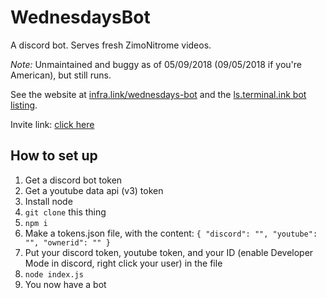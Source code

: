 # WednesdaysBot
A discord bot. Serves fresh ZimoNitrome videos.

*Note:* Unmaintained and buggy as of 05/09/2018 (09/05/2018 if you're American), but still runs.

See the website at [infra.link/wednesdays-bot](https://infra.link/wednesdays-bot/) and the [ls.terminal.ink bot listing](https://discordbots.co.uk/bot/389083091655852032).

Invite link: [click here](https://discordapp.com/api/oauth2/authorize?client_id=389083091655852032&permissions=18432&scope=bot)

## How to set up
1. Get a discord bot token
1. Get a youtube data api (v3) token
1. Install node
1. `git clone` this thing
1. `npm i`
1. Make a tokens.json file, with the content: ```{
	"discord": "",
	"youtube": "",
	"ownerid": ""
}```
1. Put your discord token, youtube token, and your ID (enable Developer Mode in discord, right click your user) in the file
1. `node index.js`
1. You now have a bot
